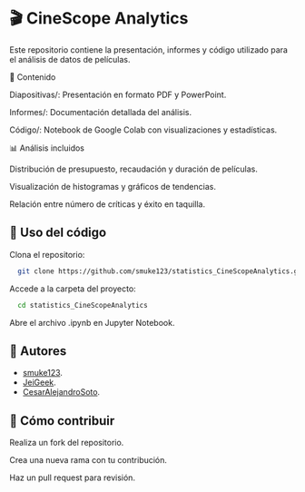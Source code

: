 
# 🎬 CineScope Analytics

Este repositorio contiene la presentación, informes y código utilizado para el análisis de datos de películas.

📂 Contenido

Diapositivas/: Presentación en formato PDF y PowerPoint.

Informes/: Documentación detallada del análisis.

Código/: Notebook de Google Colab con visualizaciones y estadísticas.


📊 Análisis incluidos

Distribución de presupuesto, recaudación y duración de películas.

Visualización de histogramas y gráficos de tendencias.

Relación entre número de críticas y éxito en taquilla.



## 🚀 Uso del código

Clona el repositorio:

```bash
  git clone https://github.com/smuke123/statistics_CineScopeAnalytics.git
```

Accede a la carpeta del proyecto:

```bash
  cd statistics_CineScopeAnalytics
```

Abre el archivo .ipynb en Jupyter Notebook.


## 👥 Autores

- [smuke123](https://github.com/smuke123).
- [JeiGeek](https://github.com/JeiGeek).
- [CesarAlejandroSoto](https://github.com/CesarAlejandroSoto).

## 📩 Cómo contribuir

Realiza un fork del repositorio.

Crea una nueva rama con tu contribución.

Haz un pull request para revisión.

